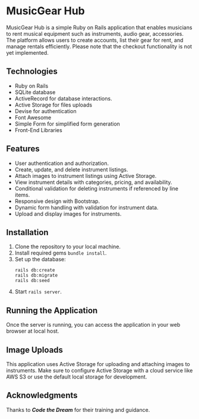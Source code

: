 # MusicGear Hub

MusicGear Hub is a simple Ruby on Rails application that enables musicians to rent musical equipment such as instruments, audio gear, accessories. The platform allows users to create accounts, list their gear for rent, and manage rentals efficiently. Please note that the checkout functionality is not yet implemented.

## Technologies

- Ruby on Rails
- SQLite database
- ActiveRecord for database interactions.
- Active Storage for files uploads
- Devise for authentication
- Font Awesome
- Simple Form for simplified form generation
- Front-End Libraries

## Features

- User authentication and authorization.
- Create, update, and delete instrument listings.
- Attach images to instrument listings using Active Storage.
- View instrument details with categories, pricing, and availability.
- Conditional validation for deleting instruments if referenced by line items.
- Responsive design with Bootstrap.
- Dynamic form handling with validation for instrument data.
- Upload and display images for instruments.

## Installation

1. Clone the repository to your local machine.
2. Install required gems `bundle install`. 
3. Set up the database:
   ``` 
   rails db:create
   rails db:migrate
   rails db:seed 
   ```
4. Start `rails server`.

## Running the Application
   Once the server is running, you can access the application in your web browser at local host.

## Image Uploads

  This application uses Active Storage for uploading and attaching images to instruments. 
  Make sure to configure Active Storage with a cloud service like AWS S3 or use the default local storage for development.

## Acknowledgments
   Thanks to ***Code the Dream*** for their training and guidance.